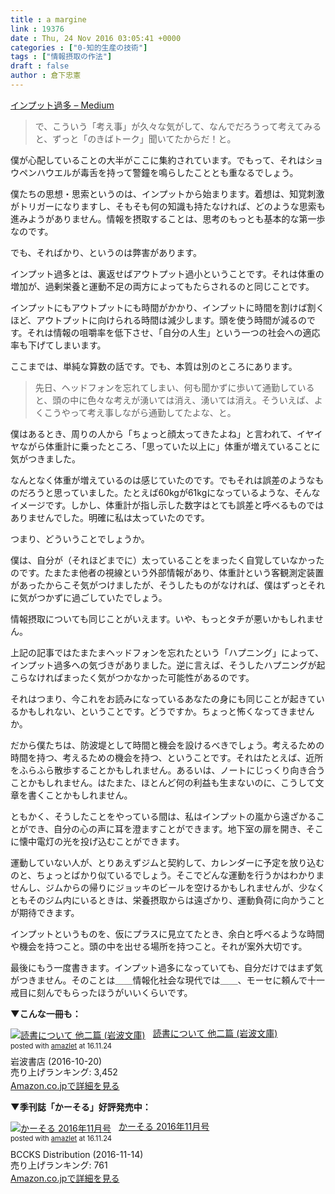 ```yaml
---
title : a margine
link : 19376
date : Thu, 24 Nov 2016 03:05:41 +0000
categories : ["0-知的生産の技術"]
tags : ["情報摂取の作法"]
draft : false
author : 倉下忠憲
---
```


<a href="https://medium.com/@satoshi5454/%E3%82%A4%E3%83%B3%E3%83%97%E3%83%83%E3%83%88%E9%81%8E%E5%A4%9A-962249c10276#.we3wb07qu">インプット過多 – Medium</a>

<blockquote>
で、こういう「考え事」が久々な気がして、なんでだろうって考えてみると、ずっと「のきばトーク」聞いてたからだ！と。
</blockquote>

僕が心配していることの大半がここに集約されています。でもって、それはショウペンハウエルが毒舌を持って警鐘を鳴らしたこととも重なるでしょう。

僕たちの思想・思索というのは、インプットから始まります。着想は、知覚刺激がトリガーになりますし、そもそも何の知識も持たなければ、どのような思索も進みようがありません。情報を摂取することは、思考のもっとも基本的な第一歩なのです。

でも、そればかり、というのは弊害があります。

インプット過多とは、裏返せばアウトプット過小ということです。それは体重の増加が、過剰栄養と運動不足の両方によってもたらされるのと同じことです。

インプットにもアウトプットにも時間がかかり、インプットに時間を割けば割くほど、アウトプットに向けられる時間は減少します。頭を使う時間が減るのです。それは情報の咀嚼率を低下させ、「自分の人生」という一つの社会への適応率も下げてしまいます。

ここまでは、単純な算数の話です。でも、本質は別のところにあります。

<blockquote>
先日、ヘッドフォンを忘れてしまい、何も聞かずに歩いて通勤していると、頭の中に色々な考えが湧いては消え、湧いては消え。そういえば、よくこうやって考え事しながら通勤してたよな、と。
</blockquote>

僕はあるとき、周りの人から「ちょっと顔太ってきたよね」と言われて、イヤイヤながら体重計に乗ったところ、「思っていた以上に」体重が増えていることに気がつきました。

なんとなく体重が増えているのは感じていたのです。でもそれは誤差のようなものだろうと思っていました。たとえば60kgが61kgになっているような、そんなイメージです。しかし、体重計が指し示した数字はとても誤差と呼べるものではありませんでした。明確に私は太っていたのです。

つまり、どういうことでしょうか。

僕は、自分が（それほどまでに）太っていることをまったく自覚していなかったのです。たまたま他者の視線という外部情報があり、体重計という客観測定装置があったからこそ気がつけましたが、そうしたものがなければ、僕はずっとそれに気がつかずに過ごしていたでしょう。

情報摂取についても同じことがいえます。いや、もっとタチが悪いかもしれません。

上記の記事ではたまたまヘッドフォンを忘れたという「ハプニング」によって、インプット過多への気づきがありました。逆に言えば、そうしたハプニングが起こらなければまったく気がつかなかった可能性があるのです。

それはつまり、今これをお読みになっているあなたの身にも同じことが起きているかもしれない、ということです。どうですか。ちょっと怖くなってきませんか。

だから僕たちは、防波堤として時間と機会を設けるべきでしょう。考えるための時間を持つ、考えるための機会を持つ、ということです。それはたとえば、近所をふらふら散歩することかもしれません。あるいは、ノートにじっくり向き合うことかもしれません。はたまた、ほとんど何の利益も生まないのに、こうして文章を書くことかもしれません。

ともかく、そうしたことをやっている間は、私はインプットの嵐から遠ざかることができ、自分の心の声に耳を澄ますことができます。地下室の扉を開き、そこに懐中電灯の光を投げ込むことができます。

運動していない人が、とりあえずジムと契約して、カレンダーに予定を放り込むのと、ちょっとばかり似ているでしょう。そこでどんな運動を行うかはわかりませんし、ジムからの帰りにジョッキのビールを空けるかもしれませんが、少なくともそのジム内にいるときは、栄養摂取からは遠ざかり、運動負荷に向かうことが期待できます。

インプットというものを、仮にプラスに見立てたとき、余白と呼べるような時間や機会を持つこと。頭の中を出せる場所を持つこと。それが案外大切です。

最後にもう一度書きます。インプット過多になっていても、自分だけではまず気がつきません。そのことは＿＿情報化社会な現代では＿＿、モーセに頼んで十一戒目に刻んでもらったほうがいいくらいです。

<strong>▼こんな一冊も：</strong>

<div class="amazlet-box" style="margin-bottom:0px;"><div class="amazlet-image" style="float:left;margin:0px 12px 1px 0px;"><a href="http://www.amazon.co.jp/exec/obidos/ASIN/B01LZD4B9D/rashita1000-22/ref=nosim/" name="amazletlink" target="_blank"><img src="http://ecx.images-amazon.com/images/I/51BB8cqmg%2BL._SL160_.jpg" alt="読書について 他二篇 (岩波文庫)" style="border: none;" /></a></div><div class="amazlet-info" style="line-height:120%; margin-bottom: 10px"><div class="amazlet-name" style="margin-bottom:10px;line-height:120%"><a href="http://www.amazon.co.jp/exec/obidos/ASIN/B01LZD4B9D/rashita1000-22/ref=nosim/" name="amazletlink" target="_blank">読書について 他二篇 (岩波文庫)</a><div class="amazlet-powered-date" style="font-size:80%;margin-top:5px;line-height:120%">posted with <a href="http://www.amazlet.com/" title="amazlet" target="_blank">amazlet</a> at 16.11.24</div></div><div class="amazlet-detail">岩波書店 (2016-10-20)<br />売り上げランキング: 3,452<br /></div><div class="amazlet-sub-info" style="float: left;"><div class="amazlet-link" style="margin-top: 5px"><a href="http://www.amazon.co.jp/exec/obidos/ASIN/B01LZD4B9D/rashita1000-22/ref=nosim/" name="amazletlink" target="_blank">Amazon.co.jpで詳細を見る</a></div></div></div><div class="amazlet-footer" style="clear: left"></div></div>

<strong>▼季刊誌「かーそる」好評発売中：</strong>

<div class="amazlet-box" style="margin-bottom:0px;"><div class="amazlet-image" style="float:left;margin:0px 12px 1px 0px;"><a href="http://www.amazon.co.jp/exec/obidos/ASIN/B01MYMT67Y/rashita1000-22/ref=nosim/" name="amazletlink" target="_blank"><img src="http://ecx.images-amazon.com/images/I/41XPV16oU8L._SL160_.jpg" alt="かーそる 2016年11月号" style="border: none;" /></a></div><div class="amazlet-info" style="line-height:120%; margin-bottom: 10px"><div class="amazlet-name" style="margin-bottom:10px;line-height:120%"><a href="http://www.amazon.co.jp/exec/obidos/ASIN/B01MYMT67Y/rashita1000-22/ref=nosim/" name="amazletlink" target="_blank">かーそる 2016年11月号</a><div class="amazlet-powered-date" style="font-size:80%;margin-top:5px;line-height:120%">posted with <a href="http://www.amazlet.com/" title="amazlet" target="_blank">amazlet</a> at 16.11.24</div></div><div class="amazlet-detail">BCCKS Distribution (2016-11-14)<br />売り上げランキング: 761<br /></div><div class="amazlet-sub-info" style="float: left;"><div class="amazlet-link" style="margin-top: 5px"><a href="http://www.amazon.co.jp/exec/obidos/ASIN/B01MYMT67Y/rashita1000-22/ref=nosim/" name="amazletlink" target="_blank">Amazon.co.jpで詳細を見る</a></div></div></div><div class="amazlet-footer" style="clear: left"></div></div>
